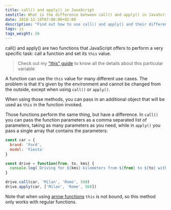 ```yaml
---
title: call() and apply() in JavaScript
seotitle: What is the difference between call() and apply() in JavaScript?
date: 2018-12-10T07:00:00+02:00
description: "Find out how to use call() and apply() and their difference in JavaScript"
tags: js
tags_weight: 26
---
```


call() and apply() are two functions that JavaScript offers to perform a very specific task: call a function and set its `this` value.

> Check out my ["this" guide](/javascript-this/) to know all the details about this particular variable

A function can use the `this` value for many different use cases. The problem is that it's given by the environment and cannot be changed from the outside, except when using `call()` or `apply()`.

When using those methods, you can pass in an additional object that will be used as `this` in the function invoked.

Those functions perform the same thing, but have a difference. In `call()` you can pass the function parameters as a comma separated list of parameters, taking as many parameters as you need, while in `apply()` you pass a single array that contains the parameters:

```js
const car = {
  brand: 'Ford',
  model: 'Fiesta'
}

const drive = function(from, to, kms) {
  console.log(`Driving for ${kms} kilometers from ${from} to ${to} with my car, a ${this.brand} ${this.model}`)
}

drive.call(car, 'Milan', 'Rome', 568)
drive.apply(car, ['Milan', 'Rome', 568])
```

Note that when using [arrow functions](/javascript-arrow-functions/) `this` is not bound, so this method only works with regular functions.
